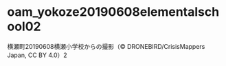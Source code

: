 # oam_yokoze20190608elementalschool02
横瀬町20190608横瀬小学校からの撮影（© DRONEBIRD/CrisisMappers Japan, CC BY 4.0）2
